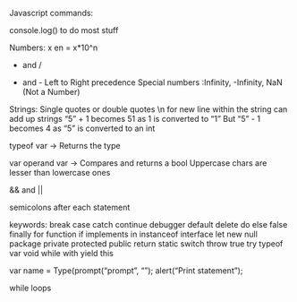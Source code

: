 Javascript commands:

console.log() to do most stuff 

Numbers:
x en = x*10^n

* and /
+ and -
Left to Right precedence
Special numbers :Infinity, -Infinity, NaN (Not a Number)

Strings: 
Single quotes or double quotes
\n for new line within the string
can add up strings
“5” + 1 becomes 51 as 1 is converted to “1”
But “5” - 1 becomes 4 as “5” is converted to an int

typeof var
-> Returns the type

var operand var
-> Compares and returns a bool
Uppercase chars are lesser than lowercase ones

&& and ||

semicolons after each statement

keywords: break case catch continue debugger default delete do else false finally for function if implements
in instanceof interface let new null package private
protected public return static switch throw true
try typeof var void while with yield this

var name = Type(prompt(“prompt”, “”);
alert(“Print statement”);

while loops
